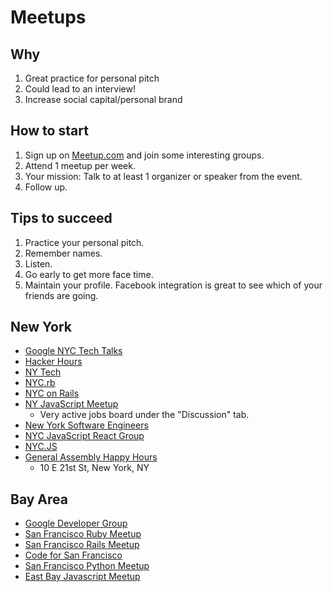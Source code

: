 # Meetups

## Why

1. Great practice for personal pitch
2. Could lead to an interview!
3. Increase social capital/personal brand

## How to start

1. Sign up on [Meetup.com][meetup] and join some interesting groups.
2. Attend 1 meetup per week.
3. Your mission: Talk to at least 1 organizer or speaker from the event.
4. Follow up.

## Tips to succeed

1. Practice your personal pitch.
2. Remember names.
3. Listen.
4. Go early to get more face time.
5. Maintain your profile. Facebook integration is great to see which of your friends are going.

[meetup]: http://www.meetup.com

## New York
* [Google NYC Tech Talks][google-nyc]
* [Hacker Hours][hacker-hours]
* [NY Tech][ny-tech]
* [NYC.rb][ny-ruby]
* [NYC on Rails][nyc-on-rails]
* [NY JavaScript Meetup][ny-js]
    * Very active jobs board under the "Discussion" tab.
* [New York Software Engineers][nyse]
* [NYC JavaScript React Group][nycreact]
* [NYC.JS][nycjs]
* [General Assembly Happy Hours][GA-ny]
    * 10 E 21st St, New York, NY




## Bay Area
* [Google Developer Group][google-sv]
* [San Francisco Ruby Meetup][sf-ruby]
* [San Francisco Rails Meetup][sf-rails]
* [Code for San Francisco][cfa-sf]
* [San Francisco Python Meetup][sf-python]
* [East Bay Javascript Meetup][EBJavaScript]

[nyse]: http://www.meetup.com/nysoftware/
[nycreact]: http://www.meetup.com/NYC-Javascript-React-Group/
[nycjs]: http://www.meetup.com/NYC-JS/

[google-nyc]: http://www.meetup.com/google-nyc-tech-talks/
[hacker-hours]: http://www.meetup.com/hackerhours/
[ny-tech]: http://www.meetup.com/ny-tech/
[ny-ruby]: http://www.meetup.com/NYC-rb/
[nyc-on-rails]: http://www.meetup.com/nyc-on-rails
[ny-js]: http://www.meetup.com/javascript-7
[GA-ny]: http://www.quora.com/What-should-every-entrepreneur-in-New-York-City-do
[google-sv]: http://www.meetup.com/gdg-silicon-valley/
[sf-ruby]: http://www.meetup.com/sfruby/
[sf-rails]: http://www.meetup.com/sfrails/
[cfa-sf]: http://www.meetup.com/Code-for-San-Francisco-Civic-Hack-Night/
[EBJavascript]: http://www.meetup.com/EBJavaScript/
[sf-python]: http://www.meetup.com/sfpython/
